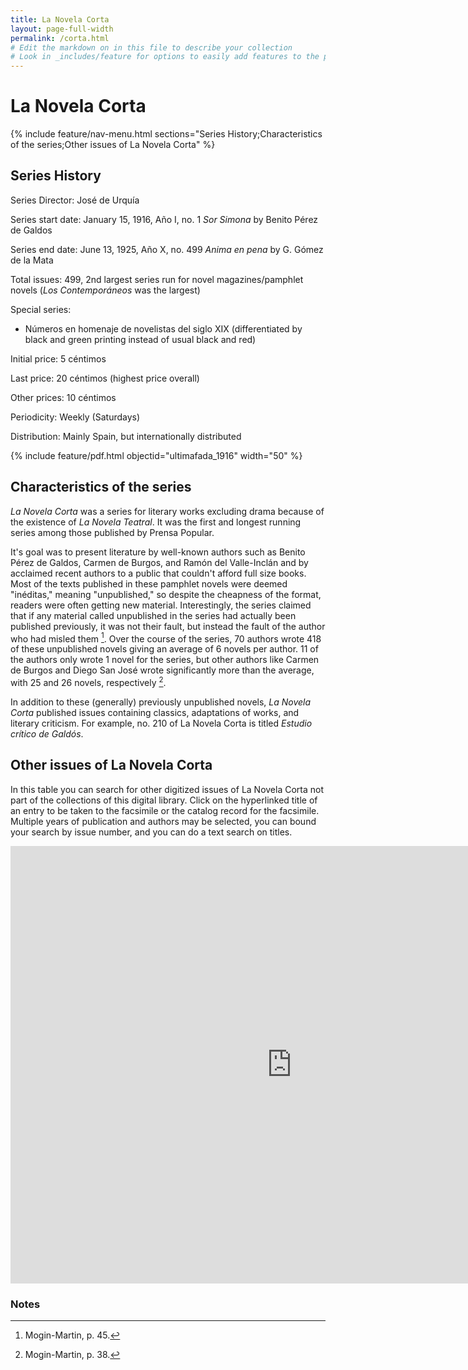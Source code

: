 ```yaml
---
title: La Novela Corta
layout: page-full-width
permalink: /corta.html
# Edit the markdown on in this file to describe your collection
# Look in _includes/feature for options to easily add features to the page
---
```

# La Novela Corta
{% include feature/nav-menu.html sections="Series History;Characteristics of the series;Other issues of La Novela Corta" %}
## Series History
Series Director: José de Urquía

Series start date: January 15, 1916, Año I, no. 1 _Sor Simona_ by Benito Pérez de Galdos

Series end date: June 13, 1925, Año X, no. 499 _Anima en pena_ by G. Gómez de la Mata

Total issues: 499, 2nd largest series run for novel magazines/pamphlet novels (_Los Contemporáneos_ was the largest)

Special series:
- Números en homenaje de novelistas del siglo XIX (differentiated by black and green printing instead of usual black and red)

Initial price: 5 céntimos

Last price: 20 céntimos (highest price overall)

Other prices: 10 céntimos

Periodicity: Weekly (Saturdays)

Distribution: Mainly Spain, but internationally distributed

{% include feature/pdf.html objectid="ultimafada_1916" width="50" %}

## Characteristics of the series
_La Novela Corta_ was a series for literary works excluding drama because of the existence of _La Novela Teatral_. It was the first and longest running series among those published by Prensa Popular.  

It's goal was to present literature by well-known authors such as Benito Pérez de Galdos, Carmen de Burgos, and Ramón del Valle-Inclán and by acclaimed recent authors to a public that couldn't afford full size books. Most of the texts published in these pamphlet novels were deemed "inéditas," meaning "unpublished," so despite the cheapness of the format, readers were often getting new material. Interestingly, the series claimed that if any material called unpublished in the series had actually been published previously, it was not their fault, but instead the fault of the author who had misled them [^1]. Over the course of the series, 70 authors wrote 418 of these unpublished novels giving an average of 6 novels per author. 11 of the authors only wrote 1 novel for the series, but other authors like Carmen de Burgos and Diego San José wrote significantly more than the average, with 25 and 26 novels, respectively [^2].  

In addition to these (generally) previously unpublished novels, _La Novela Corta_ published issues containing classics, adaptations of works, and literary criticism. For example, no. 210 of La Novela Corta is titled _Estudio crítico de Galdós_.   

## Other issues of La Novela Corta
In this table you can search for other digitized issues of La Novela Corta not part of the collections of this digital library. Click on the hyperlinked title of an entry to be taken to the facsimile or the catalog record for the facsimile. Multiple years of publication and authors may be selected, you can bound your search by issue number, and you can do a text search on titles.

<p style="text-align: center;"><iframe width="900" height="700" style="border: none;" src="https://view-awesome-table.com/-MMVvQxoeX4gKRYqkFt3/view"></iframe></p>  

### Notes
[^1]: Mogin-Martin, p. 45.  
[^2]: Mogin-Martin, p. 38.